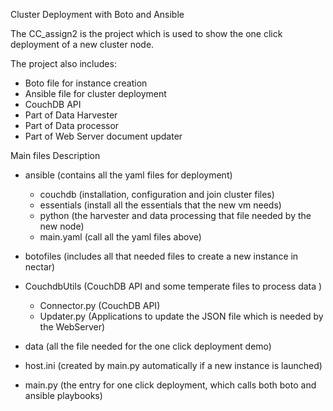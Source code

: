 Cluster Deployment with Boto and Ansible

The CC_assign2 is the project which is used to show the one click deployment
of a new cluster node.

The project also includes:

  - Boto file for instance creation
  - Ansible file for cluster deployment
  - CouchDB API
  - Part of Data Harvester
  - Part of Data processor
  - Part of Web Server document updater

Main files Description

- ansible (contains all the yaml files for deployment)
  - couchdb (installation, configuration and join cluster files)
  - essentials (install all the essentials that the new vm needs)
  - python (the harvester and data processing that  file needed by the new node)
  - main.yaml (call all the yaml files above)

- botofiles (includes all that needed files to create a new instance in nectar)

- CouchdbUtils (CouchDB API and some temperate files to process data )
  - Connector.py (CouchDB API)
  - Updater.py (Applications to update the JSON file which is needed by the WebServer)

- data (all the file needed for the one click deployment demo)

- host.ini (created by main.py automatically if a new instance is launched)

- main.py (the entry for one click deployment, which calls both boto and ansible playbooks)
